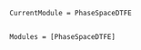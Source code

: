 ```@meta
CurrentModule = PhaseSpaceDTFE
```

```@index
```

```@autodocs
Modules = [PhaseSpaceDTFE]
```